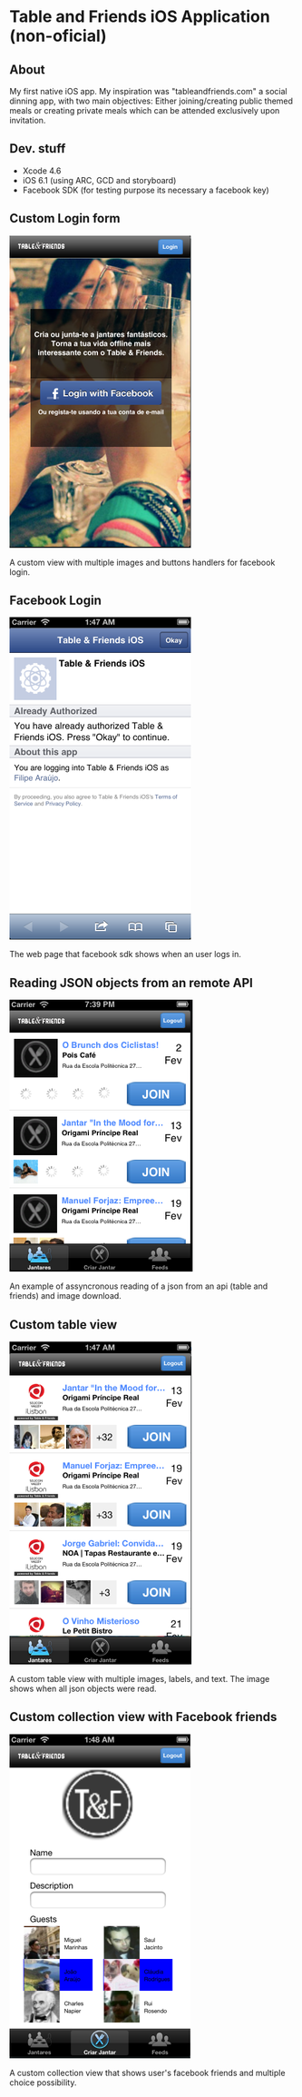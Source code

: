 # Table and Friends iOS Application (non-oficial)

## About

My first native iOS app. My inspiration was "tableandfriends.com" a social dinning app, with two main objectives: Either joining/creating public themed meals or creating private meals which can be attended exclusively upon invitation. 

## Dev. stuff

- Xcode 4.6
- iOS 6.1 (using ARC, GCD and storyboard)
- Facebook SDK (for testing purpose its necessary a facebook key)

## Custom Login form

![Custom Login form](/screenshots/login.png "Custom Login form")

A custom view with multiple images and buttons handlers for facebook login.

## Facebook Login

![Facebook Login](/screenshots/facebooklogin.png "Facebook Login")

The web page that facebook sdk shows when an user logs in.

## Reading JSON objects from an remote API

![Reading JSON objects from an remote API](/screenshots/assyncjson.png "Reading JSON objects from an remote API")

An example of assyncronous reading of a json from an api (table and friends) and image download.

## Custom table view

![Custom table view](/screenshots/fulllist_customviews.png "Custom table view")

A custom table view with multiple images, labels, and text. The image shows when all json objects were read.

## Custom collection view with Facebook friends

![Custom collection view with Facebook friends](/screenshots/facebookfriends_assyncdownload.png "Custom collection view with Facebook friends")

A custom collection view that shows user's facebook friends and multiple choice possibility.

